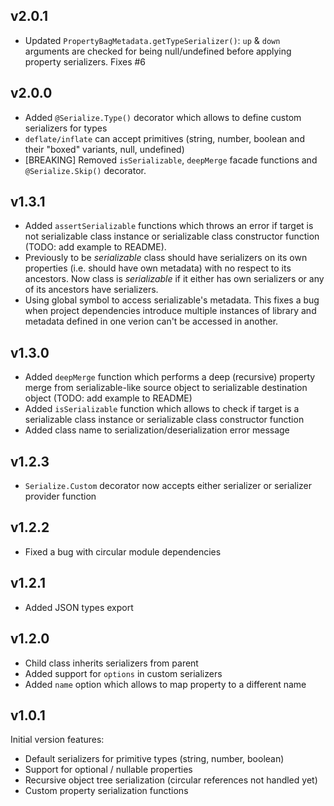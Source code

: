 v2.0.1
------

* Updated `PropertyBagMetadata.getTypeSerializer()`: `up` & `down` arguments are checked for being null/undefined
  before applying property serializers. Fixes #6

v2.0.0
------

* Added `@Serialize.Type()` decorator which allows to define custom serializers for types
* `deflate/inflate` can accept primitives (string, number, boolean and their "boxed" variants, null, undefined)
* [BREAKING] Removed `isSerializable`, `deepMerge` facade functions and `@Serialize.Skip()` decorator.

v1.3.1
------

* Added `assertSerializable` functions which throws an error if target is not serializable class instance
  or serializable class constructor function (TODO: add example to README).
* Previously to be _serializable_ class should have serializers on its own properties (i.e. should have own metadata)
  with no respect to its ancestors. Now class is _serializable_ if it either has own serializers or any of its ancestors have serializers.
* Using global symbol to access serializable's metadata.
  This fixes a bug when project dependencies introduce multiple instances of library
  and metadata defined in one verion can't be accessed in another.

v1.3.0
------

* Added `deepMerge` function which performs a deep (recursive) property merge from serializable-like source object to serializable destination object (TODO: add example to README)
* Added `isSerializable` function which allows to check if target is a serializable class instance or serializable class constructor function
* Added class name to serialization/deserialization error message

v1.2.3
------

* `Serialize.Custom` decorator now accepts either serializer or serializer provider function

v1.2.2
------

* Fixed a bug with circular module dependencies

v1.2.1
------

* Added JSON types export

v1.2.0
------

* Child class inherits serializers from parent
* Added support for `options` in custom serializers
* Added `name` option which allows to map property to a different name

v1.0.1
------

Initial version features:
* Default serializers for primitive types (string, number, boolean)
* Support for optional / nullable properties
* Recursive object tree serialization (circular references not handled yet)
* Custom property serialization functions
